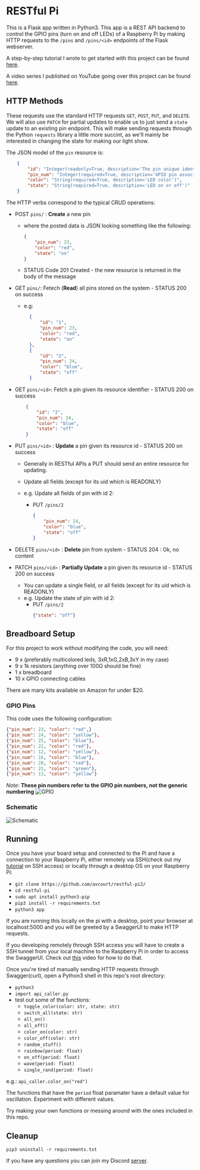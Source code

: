 # RESTful Pi
This is a Flask app written in Python3. This app is a REST API backend to control the GPIO pins (turn on and off LEDs) of a Raspberry Pi by making HTTP requests to the `/pins` and `/pins/<id>` endpoints of the Flask webserver.

A step-by-step tutorial I wrote to get started with this project can be found [here](https://avcourt.github.io/tiny-cluster/2019/09/18/pi_led.html).

A video series I published on YouTube going over this project can be found [here](https://www.youtube.com/playlist?list=PLLIDdNg0t5ceg3mI3vn0YJocJ4ndMtM98).

## HTTP Methods
These requests use the standard HTTP requests `GET`, `POST`, `PUT`, and `DELETE`. We will also use `PATCH` for partial updates to enable us to just send a `state` update to an existing pin endpoint. This will make sending requests through the Python `requests` library a little more succint, as we'll mainly be interested in changing the state for making our light show.

The JSON model of the `pin` resource is:
```json 
    {
        "id": "Integer(readonly=True, description='The pin unique identifier')",
        "pin_num": "Integer(required=True, description='GPIO pin associated with this endpoint')",
        "color": "String(required=True, description='LED color')",
        "state": "String(required=True, description='LED on or off')"
    }
```

The HTTP verbs correspond to the typical CRUD operations:
- POST `pins/` : **Create** a new pin
    - where the posted data is JSON looking something like the following:
        ```json
        {
            "pin_num": 23,
            "color": "red",
            "state": "on"
        }
        ```
     - STATUS Code 201 Created - the new resource is returned in the body of the message
     
- GET `pins/`: Fetech (**Read**) all pins stored on the system - STATUS 200 on success
    - e.g:
      ```json
        {
            "id": "1",
            "pin_num": 23,
            "color": "red",
            "state": "on"
        },
        {
            "id": "2",
            "pin_num": 24,
            "color": "blue",
            "state": "off"
        }
        ```
 - GET `pins/<id>`: Fetch a pin given its resource identifier - STATUS 200 on success
    ```json
        {
            "id": "2",
            "pin_num": 24,
            "color": "blue",
            "state": "off"
        }
    ```
 - PUT `pins/<id>` : **Update** a pin given its resource id - STATUS 200 on success
    - Generally in RESTful APIs a PUT should send an entire resource for updating.
    
    - Update all fields (except for its uid which is READONLY)

     - e.g. Update all fields of pin with id 2:
        - PUT `/pins/2` 
            ```json
            {
                "pin_num": 24,
                "color": "blue",
                "state": "off"
            }
            ```
 - DELETE `pins/<id>` : **Delete** pin<id> from system - STATUS 204 : Ok, no content
    
 - PATCH `pins/<id>` : **Partially Update** a pin given its resource id - STATUS 200 on success
    - You can update a single field, or all fields (except for its uid which is READONLY)
    - e.g. Update the state of pin with id 2:
        - PUT `/pins/2` 
            ```json
            {"state": "off"}
            ```
    
## Breadboard Setup
For this project to work without modifying the code, you will need:
- 9 x (preferably multicolored leds, 3xR,1xG,2xB,3xY in my case)
- 9 x 1k resistors (anything over 100Ω should be fine)
- 1 x breadboard
- 10 x GPIO connecting cables

There are many kits available on Amazon for under $20.
    
### GPIO Pins
This code uses the following configuration:
```json
{"pin_num": 23, "color": "red",}
{"pin_num": 24, "color": "yellow"},
{"pin_num": 25, "color": "blue"},
{"pin_num": 22, "color": "red"},
{"pin_num": 12, "color": "yellow"},
{"pin_num": 16, "color": "blue"},
{"pin_num": 20, "color": "red"},
{"pin_num": 21, "color": "green"},
{"pin_num": 13, "color": "yellow"}
```
*Note*: **These pin numbers refer to the GPIO pin numbers, not the generic numbering**
![GPIO](img/rpi_gpio.jpg)

### Schematic
![Schematic](img/schematic.png)

## Running
Once you have your board setup and connected to the Pi and have a connection to your Raspberry Pi, either remotely via SSH(check out my [tutorial](https://www.youtube.com/watch?v=Lr3LLpVBSUk) on SSH access) or locally through a desktop OS on your Raspberry Pi:
- `git clone https://github.com/avcourt/restful-pi2/`
- `cd restful-pi`
- `sudo apt install python3-pip`
- `pip3 install -r requirements.txt`
- `python3 app`

If you are running this locally on the pi with a desktop, point your browser at localhost:5000 and you will be greeted by a SwaggerUI to make HTTP requests.

If you developing remotely through SSH access you will have to create a SSH tunnel from your local machine to the Raspberry Pi in order to access the SwaggerUI. Check out [this](video) video for how to do that.

Once you're tired of manually sending HTTP requests through Swagger(curl), open a Python3 shell in this repo's root directory:
- `python3`
- `import api_caller.py`
- test out some of the functions:
    - `toggle_color(color: str, state: str)`
    - `switch_all(state: str)`
    - `all_on()`
    - `all_off()`
    - `color_on(color: str)`
    - `color_off(color: str)`
    - `random_stuff()`
    - `rainbow(period: float)`
    - `on_off(period: float)`
    - `wave(period: float)`
    - `single_rand(period: float)`

e.g.:
`api_caller.color_on("red")`

The functions that have the `period` float paramater have a default value for oscillation. Experiment with different values.

Try making your own functions or messing around with the ones included in this repo.

## Cleanup
`pip3 uninstall -r requirements.txt`

If you have any questions you can join my Discord [server](https://discord.gg/5PfXqqr).
